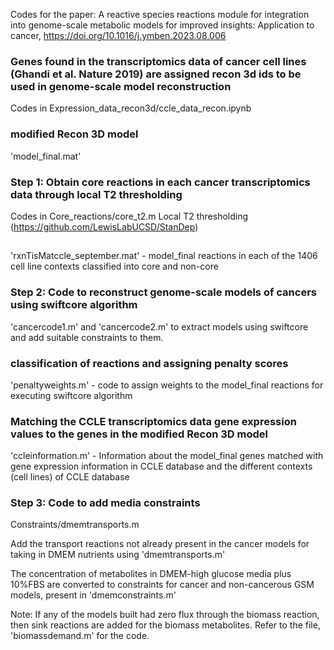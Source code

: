 Codes for the paper: A reactive species reactions module for integration into genome-scale metabolic models for improved insights: Application to cancer, https://doi.org/10.1016/j.ymben.2023.08.006

### Genes found in the transcriptomics data of cancer cell lines (Ghandi et al. Nature 2019) are assigned recon 3d ids to be used in genome-scale model reconstruction
Codes in Expression_data_recon3d/ccle_data_recon.ipynb

### modified Recon 3D model
'model_final.mat'

### Step 1: Obtain core reactions in each cancer transcriptomics data through local T2 thresholding
Codes in Core_reactions/core_t2.m
Local T2 thresholding (https://github.com/LewisLabUCSD/StanDep)
## 
'rxnTisMatccle_september.mat' - model_final reactions in each of the 1406 cell line contexts classified into core and non-core

### Step 2: Code to reconstruct genome-scale models of cancers using swiftcore algorithm 
'cancercode1.m' and 'cancercode2.m' to extract models using swiftcore and add suitable constraints to them. 
### classification of reactions and assigning penalty scores
'penaltyweights.m' - code to assign weights to the  model_final reactions for executing swiftcore algorithm
### Matching the CCLE transcriptomics data gene expression values to the genes in the modified Recon 3D model
'ccleinformation.m' - Information about the model_final genes matched with gene expression information in CCLE database and the different contexts (cell lines) of CCLE database

### Step 3: Code to add media constraints
Constraints/dmemtransports.m

Add the transport reactions not already present in the cancer models for taking in DMEM nutrients using 'dmemtransports.m'

The concentration of metabolites in DMEM-high glucose media plus 10%FBS are converted to constraints for cancer and non-cancerous GSM models, present in 'dmemconstraints.m' 

Note: If any of the models built had zero flux through the biomass reaction, then sink reactions are added for the biomass metabolites. Refer to the file, 'biomassdemand.m' for the code.
